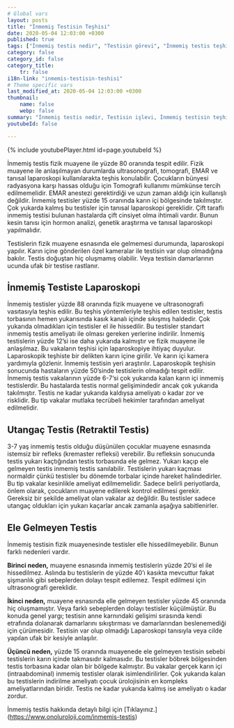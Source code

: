 ```yaml
---
# Global vars
layout: posts
title: "İnmemiş Testisin Teşhisi"
date: 2020-05-04 12:03:00 +0300
published: true
tags: ["İnmemiş testis nedir", "Testisin görevi", "İnmemiş testis teşhisi", "Mahcup testis", "İnmemiş testis muayene", "İnmemiş testis ameliyatı", "İnmemiş testis ameliyat teknikleri", "inmemiş testis" , "inmemiş testis laparoskopi" , "utangaç testis" , "retraktil testis" , "ele gelmeyen testis" , "inmemiş testis neden indirilir" , "inmemiş testis nedeni" , "inmemiş testis kısırlık" , "inmemiş testis kanser" , "inmemiş testis torsiyonu" , "inmemiş testis ilaç" , "inmemiş testis tedavi" , "inmemiş testis çözüm" , "orşiopeksi" , "fowler-stephens" , "damarı kesilmeden inmemiş testis ameliyatı" , "başarısız inmemiş testis ameliyatı" , "başarısız inmemiş testis" , "re-do inmemiş testis"]
category: false
category_id: false
category_title:
    tr: false
i18n-link: "inmemis-testisin-teshisi"
# Theme specific vars
last_modified_at: 2020-05-04 12:03:00 +0300
thumbnail:
    name: false
    webp: false
summary: "İnmemiş testis nedir, Testisin işlevi, İnmemiş testisin teşhisi, Mahcup testis, İnmemiş testiste fizik muayene, İnmemiş testis ameliyatı ve ameliyat teknikleri, Başarısız operasyonla indirilememiş testisler nasıl indirilir?, İndirilemeyen testis var mıdır?"
youtubeId: false

---
```

{% include youtubePlayer.html id=page.youtubeId %}




İnmemiş testis fizik muayene ile yüzde 80 oranında tespit edilir. Fizik muayene ile anlaşılmayan durumlarda ultrasonografi, tomografi, EMAR ve tanısal laparoskopi kullanılarakta teşhis konulabilir. Çocukların bünyesi radyasyona karşı hassas olduğu için Tomografi kullanımı mümkünse tercih edilmemelidir. EMAR anestezi gerektirdiği ve uzun zaman aldığı için kullanışlı değildir. İnmemiş testisler yüzde 15 oranında karın içi bölgesinde takılmıştır. Çok yukarda kalmış bu testisler için tanısal laparoskopi gereklidir. Çift taraflı inmemiş testisi bulunan hastalarda çift cinsiyet olma ihtimali vardır. Bunun kesin tanısı için hormon analizi, genetik araştırma ve  tanısal laparoskopi yapılmalıdır.

Testislerin fizik muayene esnasında ele gelmemesi durumunda, laparoskopi yapılır. Karın içine gönderilen özel kameralar ile testisin var olup olmadığına bakılır. Testis doğuştan hiç oluşmamış olabilir. Veya testisin damarlarının ucunda ufak bir testise rastlanır.


## İnmemiş Testiste Laparoskopi

İnmemiş testisler yüzde 88 oranında fizik muayene ve ultrasonografi vasıtasıyla teşhis edilir. Bu teşhis yöntemleriyle teşhis edilen testisler, testis torbasının hemen yukarısında kasık kanalı içinde sıkışmış haldedir. Çok yukarıda olmadıkları için testisler el ile hissedilir. Bu testisler standart inmemiş testis ameliyatı ile olması gereken yerlerine indirilir. İnmemiş testislerin yüzde 12’si ise daha yukarıda kalmıştır ve fizik muayene ile anlaşılmaz. Bu vakaların teşhisi için laparoskopiye ihtiyaç duyulur. Laparoskopik teşhiste bir delikten karın içine girilir. Ve karın içi kamera yardımıyla gözlenir. İnmemiş testisin yeri araştırılır. Laparoskopik teşhisin sonucunda hastaların yüzde 50’sinde testislerin olmadığı tespit edilir. İnmemiş testis vakalarının yüzde 6-7‘si  çok yukarıda kalan karın içi inmemiş testislerdir. Bu hastalarda testis normal gelişimindedir ancak çok yukarıda takılmıştır. Testis ne kadar yukarıda kaldıysa ameliyatı o kadar zor ve risklidir. Bu tip vakalar mutlaka tecrübeli hekimler tarafından ameliyat edilmelidir.

## Utangaç Testis (Retraktil Testis)

3-7 yaş inmemiş testis olduğu düşünülen çocuklar muayene esnasında istemsiz bir refleks (kremaster refleksi) verebilir. Bu refleksin sonucunda testis yukarı kaçtığından testis torbasında ele gelmez. Yukarı kaçıp ele gelmeyen testis inmemiş testis sanılabilir. Testislerin yukarı kaçması normaldir çünkü testisler bu dönemde torbalar içinde hareket halindedirler. Bu tip vakalar kesinlikle ameliyat edilmemelidir. Sadece belirli periyotlarda, önlem olarak, çocukların muayene edilerek kontrol edilmesi gerekir. Gereksiz bir şekilde ameliyat olan vakalar az değildir. Bu testisler sadece utangaç oldukları için yukarı kaçarlar ancak zamanla aşağıya sabitlenirler.

## Ele Gelmeyen Testis

İnmemiş testisin fizik muayenesinde testisler elle hissedilmeyebilir. Bunun farklı nedenleri vardır.

**Birinci neden,** muayene esnasında inmemiş testislerin yüzde 20’si el ile hissedilmez. Aslında bu testislerin de yüzde 40’ı kasıkta mevcuttur fakat şişmanlık gibi sebeplerden dolayı tespit edilemez. Tespit edilmesi için ultrasonografi gereklidir.

**İkinci neden,** muayene esnasında elle gelmeyen testisler yüzde 45 oranında hiç oluşmamıştır. Veya farklı sebeplerden dolayı testisler küçülmüştür. Bu konuda genel yargı; testisin anne karnındaki gelişimi sırasında kendi etrafında dolanarak damarlarını sıkıştırması ve damarlarından beslenemediği için çürümesidir. Testisin var olup olmadığı Laparoskopi tanısıyla veya cilde yapılan ufak bir kesiyle anlaşılır.

**Üçüncü neden,** yüzde 15 oranında muayenede ele gelmeyen testisin sebebi testislerin karın içinde takmasıdır kalmasıdır. Bu testisler böbrek bölgesinden testis torbasına kadar olan bir bölgede kalmıştır. Bu vakalar gerçek karın içi (intraabdominal) inmemiş testisler olarak isimlendirilirler. Çok yukarıda kalan bu testislerin indirilme ameliyatı çocuk ürolojisinin en kompleks ameliyatlarından biridir. Testis ne kadar yukarıda kalmış ise ameliyatı o kadar zordur.


İnmemiş testis hakkında detaylı bilgi için [Tıklayınız.] (https://www.onoluroloji.com/inmemis-testis)
